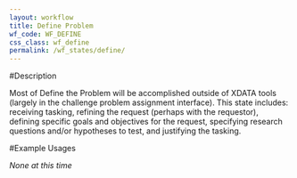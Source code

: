 ```yaml
---
layout: workflow
title: Define Problem
wf_code: WF_DEFINE
css_class: wf_define
permalink: /wf_states/define/
---
```

#Description

Most of Define the Problem will be accomplished outside of XDATA tools (largely in the challenge problem assignment interface). This state includes: receiving tasking, refining the request (perhaps with the requestor), defining specific goals and objectives for the request, specifying research questions and/or hypotheses to test, and justifying the tasking.

#Example Usages

<i>None at this time</i>